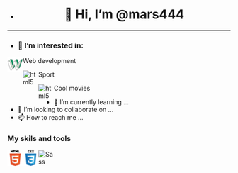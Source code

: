 - <h1 align="center">👋 Hi, I’m @mars444</h1>
<hr color="#7dad92">

- <h3>👀 I’m interested in: </h3
  
<div display="flex" align-items="center">
Web development
<img align = "left" alt="html5" width="35px" src="https://raw.githubusercontent.com/github/explore/ac83ae6ab1d3c5c5122805caa44d7fa2b9ca5be3/topics/web/web.png"/>
  
Sport
<img align = "left" alt="html5" width="35px" src="https://upload.wikimedia.org/wikipedia/commons/thumb/8/88/Simple_Soccer_Ball.svg/2048px-Simple_Soccer_Ball.svg.png"/>

Cool movies
<img align = "left" alt="html5" width="35px" src="https://i1.7fon.org/thumb/b335996.jpg"/>

  
- 🌱 I’m currently learning ...
- 💞️ I’m looking to collaborate on ...
- 📫 How to reach me ...
  
### My skils and tools
<img align = "left" alt="html5" width="35px" src="https://raw.githubusercontent.com/github/explore/80688e429a7d4ef2fca1e82350fe8e3517d3494d/topics/html/html.png"/>
<img align = "left" alt="CSS" width="35px" src="https://raw.githubusercontent.com/github/explore/80688e429a7d4ef2fca1e82350fe8e3517d3494d/topics/css/css.png"/>
<img align = "left" alt="Sass" width="35px" src="https://sass-scss.ru/assets/img/logos/logo-b6e1ef6e.svg"/>
